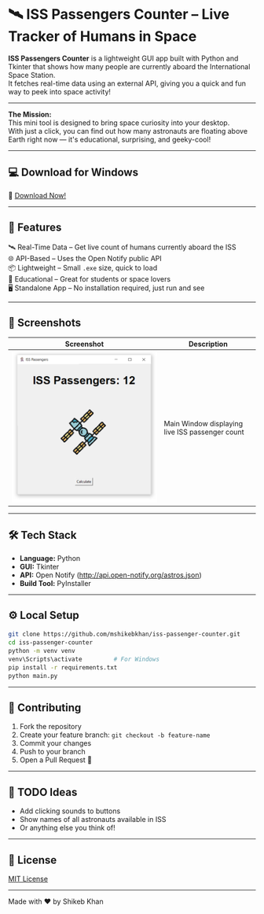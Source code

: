 # 🛰️ ISS Passengers Counter – Live Tracker of Humans in Space

**ISS Passengers Counter** is a lightweight GUI app built with Python and Tkinter that shows how many people are currently aboard the International Space Station.  
It fetches real-time data using an external API, giving you a quick and fun way to peek into space activity!

---

**The Mission:**  
This mini tool is designed to bring space curiosity into your desktop.  
With just a click, you can find out how many astronauts are floating above Earth right now — it's educational, surprising, and geeky-cool!

---

## 💻 Download for Windows

🔗 [Download Now!](https://github.com/mshikebkhan/iss-passenger-counter/releases/download/v1.0.0/ISSPassengerCounter.exe)

---

## 🚀 Features

🛰️ Real-Time Data – Get live count of humans currently aboard the ISS  
🌐 API-Based – Uses the Open Notify public API  
📦 Lightweight – Small `.exe` size, quick to load  
🧠 Educational – Great for students or space lovers  
🖥️ Standalone App – No installation required, just run and see

---

## 📸 Screenshots

| Screenshot | Description |
|------------|-------------|
| ![Main](screenshots/main_window.PNG) | Main Window displaying live ISS passenger count |

---

## 🛠 Tech Stack

- **Language:** Python  
- **GUI:** Tkinter  
- **API:** Open Notify (http://api.open-notify.org/astros.json)
- **Build Tool:** PyInstaller

---

## ⚙️ Local Setup

```bash
git clone https://github.com/mshikebkhan/iss-passenger-counter.git
cd iss-passenger-counter
python -m venv venv
venv\Scripts\activate         # For Windows
pip install -r requirements.txt
python main.py
```
---

## 👥 Contributing

1. Fork the repository
2. Create your feature branch: `git checkout -b feature-name`
3. Commit your changes
4. Push to your branch
5. Open a Pull Request 🚀

---

## 📌 TODO Ideas

- Add clicking sounds to buttons
- Show names of all astronauts available in ISS
- Or anything else you think of!

---

## 📄 License

[MIT License](LICENSE)

---

Made with ❤️ by Shikeb Khan


